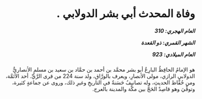 <h1 dir="rtl">وفاة المحدث أبي بشر الدولابي .</h1>

<h5 dir="rtl">العام الهجري:  310

الشهر القمري: ذو القعدة

العام الميلادي: 923</h5>

<p dir="rtl">هو الإمامُ الحافِظُ البارِعُ أبو بشر محمَّد بن أحمد بن حمَّاد بن سعيد بن مسلمٍ الأنصاريُّ الدولابي الرازي، مولى الأنصارِ، ويعرف بالورَّاق، ولد سنة 224 من قرى الرَّيِّ. أحد الأئمَّة، ومن حُفَّاظ الحديثِ، وله تصانيفُ حَسَنةٌ في التاريخِ وغيرِ ذلك، وروى عن جماعةٍ كثيرة، وتوفِّيَ وهو قاصِدٌ الحَجَّ بين مكَّة والمدينة بالعرج.</p></br>
